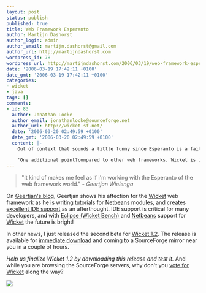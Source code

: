 ```yaml
---
layout: post
status: publish
published: true
title: Web Framework Esperanto
author: Martijn Dashorst
author_login: admin
author_email: martijn.dashorst@gmail.com
author_url: http://martijndashorst.com
wordpress_id: 78
wordpress_url: http://martijndashorst.com/2006/03/19/web-framework-esperanto/
date: '2006-03-19 17:42:11 +0100'
date_gmt: '2006-03-19 17:42:11 +0100'
categories:
- wicket
- java
tags: []
comments:
- id: 83
  author: Jonathan Locke
  author_email: jonathanlocke@sourceforge.net
  author_url: http://wicket.sf.net/
  date: '2006-03-20 02:49:59 +0100'
  date_gmt: '2006-03-20 02:49:59 +0100'
  content: |-
    Out of context that sounds a little funny since Esperanto is a failed artificial language.  Here's the whole quote (which is actually a compliment):

    'One additional point?compared to other web frameworks, Wicket is ideal to cut your teeth on in terms of providing tooling support for web frameworks: it is simple (doesn't have the added hassle of dealing with XML configuration files) and is very regular. It kind of makes me feel as if I'm working with the Esperanto of the web framework world."
---
```

<blockquote>"It kind of makes me feel as if I'm working with the Esperanto of the web framework world." - <i>Geertjan Wielenga</i></p></blockquote>
<p>
On <a href="http://blogs.sun.com/roller/page/geertjan">Geertjan's blog</a>, Geertjan shows his affection for the <a href="http://wicketframework.org">Wicket</a> web framework as he is writing tutorials for <a href="http://www.netbeans.org">Netbeans</a> modules, and creates <a href="http://jroller.com/page/JonathanLocke?entry=will_it_be_time_soon">excellent IDE support</a> as an afterthought. IDE support is critical for many developers, and with <a href="http://www.laughingpanda.org/mediawiki/index.php/Wicket_Bench">Eclipse (Wicket Bench)</a> and <a href="http://blogs.sun.com/roller/page/geertjan?entry=wicket_increasing_productivity_even_further2">Netbeans</a> support for <a href="http://wicketframework.org">Wicket</a> the future is bright!</p>
<p>
In other news, I just released  the second beta for <a href="http://wicketframework.org">Wicket 1.2</a>. The release is available for <a href="http://sourceforge.net/project/showfiles.php?group_id=119783">immediate download</a> and coming to a SourceForge mirror near you in a couple of hours.</p>
<p>
<em>Help us finalize Wicket 1.2 by downloading this release and test it.</em> And while you are browsing the SourceForge servers, why don't you <a href="http://www.wilsonresearch.com/2006/ostgawards06/ostgawards4.php">vote for Wicket</a> along the way?</p>
<p>
<a href="http://www.wilsonresearch.com/2006/ostgawards06/ostgawards4.php"><img src="http://www.jroller.com/resources/d/dashorst/wicket-cca06.png" /></a></p>
